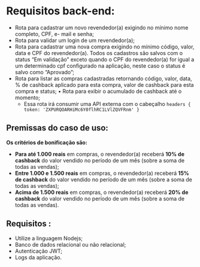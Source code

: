 # Requisitos back-end: 
* Rota para cadastrar um novo revendedor(a) exigindo no mínimo nome completo, CPF, e- mail e senha; 
* Rota para validar um login de um revendedor(a); 
* Rota para cadastrar uma nova compra exigindo no mínimo código, valor, data e CPF do revendedor(a). Todos os cadastros são salvos com o status “Em validação” exceto quando o CPF do revendedor(a) for igual a um determinado cpf configurado na aplicação, neste caso o status é salvo como “Aprovado”; 
* Rota para listar as compras cadastradas retornando código, valor, data, % de cashback aplicado para esta compra, valor de cashback para esta compra e status; 
• Rota para exibir o acumulado de cashback até o momento;
	- Essa rota irá consumir uma API externa com o cabeçalho `headers { token: 'ZXPURQOARHiMc6Y0flhRC1LVlZQVFRnm' }` 

## Premissas do caso de uso: 

**Os critérios de bonificação são:**
* **Para até 1.000 reais** em compras, o revendedor(a) receberá **10% de cashback** do valor vendido no período de um mês (sobre a soma de todas as vendas);
* **Entre 1.000 e 1.500 reais** em compras, o revendedor(a) receberá **15% de cashback** do valor vendido no período de um mês (sobre a soma de todas as vendas);
* **Acima de 1.500 reais** em compras, o revendedor(a) receberá **20% de cashback** do valor vendido no período de um mês (sobre a soma de todas as vendas). 

## Requisitos : 

* Utilize a linguagem Nodejs; 
* Banco de dados relacional ou não relacional;
* Autenticação JWT; 
* Logs da aplicação.
